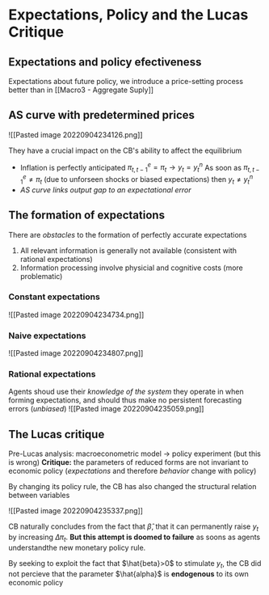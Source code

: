 # Expectations, Policy and the Lucas Critique
## Expectations and policy efectiveness
Expectations about future policy, we introduce a price-setting process better than in [[Macro3 - Aggregate Suply]]

## AS curve with predetermined prices
![[Pasted image 20220904234126.png]]

They have a crucial impact on the CB's ability to affect the equilibrium
 - Inflation is perfectly anticipated $\pi_{t,t-1}^e=\pi_t \rightarrow y_t=y_t^n$ 
	As soon as $\pi_{t,t-1}^e \neq \pi_t$ (due to unforseen shocks or biased expectations) then $y_t \neq y_t^n$  
 -  *AS curve links output gap to an expectational error*

## The formation of expectations
There are *obstacles* to the formation of perfectly accurate expectations
1. All relevant information is generally not available (consistent with rational expectations)
2. Information processing involve physicial and cognitive costs (more problematic)

### Constant expectations
![[Pasted image 20220904234734.png]]

### Naive expectations
![[Pasted image 20220904234807.png]]

### Rational expectations
Agents shoud use their *knowledge of the system* they operate in when forming expectations, and should thus make no persistent forecasting errors (*unbiased*)
![[Pasted image 20220904235059.png]]

## The Lucas critique
Pre-Lucas analysis: macroeconometric model $\rightarrow$ policy experiment (but this is wrong)
**Critique:** the parameters of reduced forms are not invariant to economic policy (*expectations* and therefore *behavior* change with policy)

By changing its policy rule, the CB has also changed the structural relation between variables 

![[Pasted image 20220904235337.png]]

CB naturally concludes from the fact that $\hat{\beta}$, that it can permanently raise $y_t$ by increasing $\Delta \pi_t$. **But this attempt is doomed to failure**  as soons as agents understandthe new monetary policy rule.

By seeking to exploit the fact that $\hat{beta}>0$ to stimulate $y_t$, the CB did not percieve that the parameter $\hat{alpha}$ is **endogenous** to its own economic policy